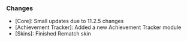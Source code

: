 ### Changes ###

  * [Core]: Small updates due to 11.2.5 changes
  * [Achievement Tracker]: Added a new Achievement Tracker module
  * [Skins]: Finished Rematch skin
